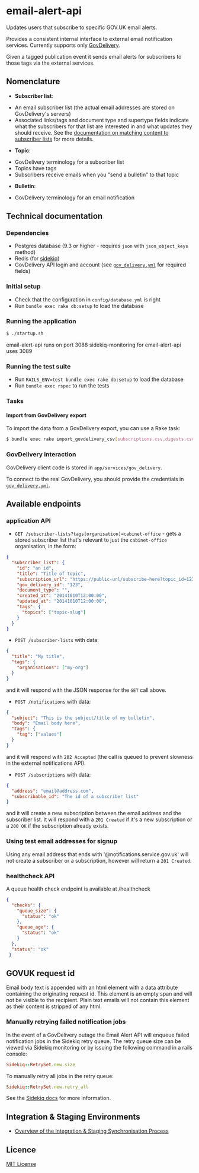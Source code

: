 # email-alert-api

Updates users that subscribe to specific GOV.UK email alerts.

Provides a consistent internal interface to external email notification services.
Currently supports only [GovDelivery](http://www.govdelivery.com/).

Given a tagged publication event it sends email alerts for subscribers to those
tags via the external services.

## Nomenclature

- **Subscriber list**:
 * An email subscriber list (the actual email addresses are stored on
  GovDelivery's servers)
 * Associated links/tags and document type and supertype fields indicate what
  the subscribers for that list are interested in and what updates they should
  receive. See the [documentation on matching content to subscriber lists](doc/matching-content-to-subscriber-lists.md)
  for more details.

- **Topic**:
 * GovDelivery terminology for a subscriber list
 * Topics have tags
 * Subscribers receive emails when you "send a bulletin" to that topic

- **Bulletin**:
 * GovDelivery terminology for an email notification

## Technical documentation

### Dependencies

* Postgres database (9.3 or higher - requires `json` with `json_object_keys` method)
* Redis (for [sidekiq](http://sidekiq.org/))
* GovDelivery API login and account (see
  [`gov_delivery.yml`](config/gov_delivery.yml) for required fields)

### Initial setup

* Check that the configuration in `config/database.yml` is right
* Run `bundle exec rake db:setup` to load the database

### Running the application

```bash
$ ./startup.sh
```

email-alert-api runs on port 3088
sidekiq-monitoring for email-alert-api uses 3089

### Running the test suite

* Run `RAILS_ENV=test bundle exec rake db:setup` to load the database
* Run `bundle exec rspec` to run the tests

### Tasks

#### Import from GovDelivery export

To import the data from a GovDelivery export, you can use a Rake task:

```bash
$ bundle exec rake import_govdelivery_csv[subscriptions.csv,digests.csv]
```

### GovDelivery interaction

GovDelivery client code is stored in `app/services/gov_delivery`.

To connect to the real GovDelivery, you should provide the credentials in
[`gov_delivery.yml`](config/gov_delivery.yml).

## Available endpoints

### application API

* `GET /subscriber-lists?tags[organisation]=cabinet-office` - gets a stored
  subscriber list that's relevant to just the `cabinet-office` organisation, in
  the form:

```json
{
  "subscriber_list": {
    "id": "an id",
    "title": "Title of topic",
    "subscription_url": "https://public-url/subscribe-here?topic_id=123",
    "gov_delivery_id": "123",
    "document_type": "",
    "created_at": "20141010T12:00:00",
    "updated_at": "20141010T12:00:00",
    "tags": {
      "topics": ["topic-slug"]
    }
  }
}
```

* `POST /subscriber-lists` with data:
```json
{
  "title": "My title",
  "tags": {
    "organisations": ["my-org"]
  }
}
```
and it will respond with the JSON response for the `GET` call above.

* `POST /notifications` with data:

```json
{
  "subject": "This is the subject/title of my bulletin",
  "body": "Email body here",
  "tags": {
    "tag": ["values"]
  }
}
```

and it will respond with `202 Accepted` (the call is queued to prevent slowness
in the external notifications API).

* `POST /subscriptions` with data:

```json
{
  "address": "email@address.com",
  "subscribable_id": "The id of a subscriber list"
}
```

and it will create a new subscription between the email address and the
subscriber list. It will respond with a `201 Created` if it's a new
subscription or a `200 OK` if the subscription already exists.

### Using test email addresses for signup

Using any email address that ends with '@notifications.service.gov.uk'
will not create a subscriber or a subscription, however will return a `201 Created`.

### healthcheck API

A queue health check endpoint is available at /healthcheck

```json
{
  "checks": {
    "queue_size": {
      "status": "ok"
    },
    "queue_age": {
      "status": "ok"
    }
  },
  "status": "ok"
 }
```

## GOVUK request id

Email body text is appended with an html element with a data attribute containing the originating request id.
This element is an empty span and will not be visible to the recipient.
Plain text emails will not contain this element as their content is stripped of any html.

### Manually retrying failed notification jobs

In the event of a GovDelivery outage the Email Alert API will enqueue failed notification jobs
in the Sidekiq retry queue.
The retry queue size can be viewed via Sidekiq monitoring or by issuing the following command in a rails console:

```ruby
Sidekiq::RetrySet.new.size
```

To manually retry all jobs in the retry queue:

```ruby
Sidekiq::RetrySet.new.retry_all
```

See the [Sidekiq docs](https://github.com/mperham/sidekiq/wiki/API) for more information.

## Integration & Staging Environments

- [Overview of the Integration & Staging Synchronisation Process](doc/integration-staging-sync.md)

## Licence

[MIT License](LICENCE)
